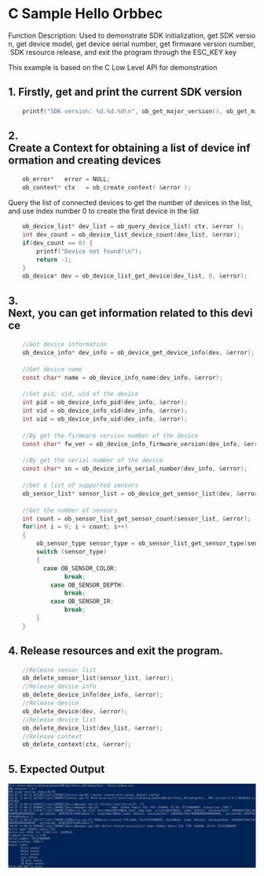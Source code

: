 # C Sample Hello Orbbec

Function Description: Used to demonstrate SDK initialization, get SDK version, get device model, get device serial number, get firmware version number, SDK resource release, and exit the program through the ESC_KEY key

This example is based on the C Low Level API for demonstration

## 1. Firstly, get and print the current SDK version
```c
    printf("SDK version: %d.%d.%d\n", ob_get_major_version(), ob_get_minor_version(), ob_get_patch_version());
```

## 2. Create a Context for obtaining a list of device information and creating devices
```c
    ob_error*   error = NULL;
    ob_context* ctx   = ob_create_context( &error );
```

Query the list of connected devices to get the number of devices in the list, and use index number 0 to create the first device in the list
```c
    ob_device_list* dev_list = ob_query_device_list( ctx, &error );
    int dev_count = ob_device_list_device_count(dev_list, &error);
    if(dev_count == 0) {
    	printf("Device not found!\n");
    	return -1;
    }
    ob_device* dev = ob_device_list_get_device(dev_list, 0, &error);
```
## 3. Next, you can get information related to this device
```c
    //Get device information
    ob_device_info* dev_info = ob_device_get_device_info(dev, &error);
    
    //Get device name
    const char* name = ob_device_info_name(dev_info, &error);
    
    //Get pid, vid, uid of the device
    int pid = ob_device_info_pid(dev_info, &error);
    int vid = ob_device_info_vid(dev_info, &error);
    int uid = ob_device_info_uid(dev_info, &error);
    
    //By get the firmware version number of the device
    const char* fw_ver = ob_device_info_firmware_version(dev_info, &error);
    
    //By get the serial number of the device
    const char* sn = ob_device_info_serial_number(dev_info, &error);
    
    //Get a list of supported sensors
    ob_sensor_list* sensor_list = ob_device_get_sensor_list(dev, &error);
    
    //Get the number of sensors
    int count = ob_sensor_list_get_sensor_count(sensor_list, &error);
    for(int i = 0; i < count; i++)
    {
        ob_sensor_type sensor_type = ob_sensor_list_get_sensor_type(sensor_list， i, &error);
        switch (sensor_type)
        {
          case OB_SENSOR_COLOR:
          		break;
        	case OB_SENSOR_DEPTH:
          		break;
        	case OB_SENSOR_IR:
          		break;
        }
    }
```

## 4. Release resources and exit the program.
```c
    //Release sensor list
    ob_delete_sensor_list(sensor_list, &error);
    //Release device info
    ob_delete_device_info(dev_info, &error);
    //Release device
    ob_delete_device(dev, &error);
    //Release device list
    ob_delete_device_list(dev_list, &error);
    //Release context
    ob_delete_context(ctx, &error);
```
## 5. Expected Output 
![image](Image/hello_orbbec.png)